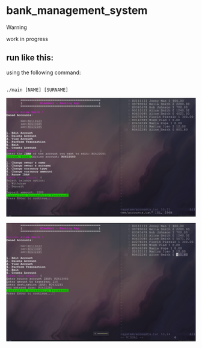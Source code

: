 # bank_management_system

> [!WARNING]  
> work in progress


## run like this:

using the following command:
##
    ./main [NAME] [SURNAME]


<p align="center"><img src="./assets/1.png" /></a></p>
<p align="center"><img src="./assets/2.png" /></a></p>
